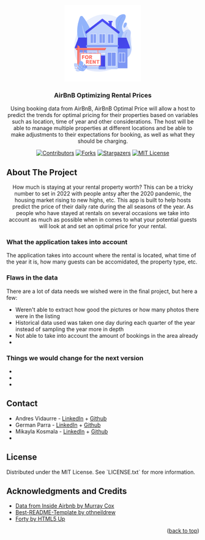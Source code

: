 <div id="top"></div>
<!--
*** Thanks for checking out the Best-README-Template. If you have a suggestion
*** that would make this better, please fork the repo and create a pull request
*** or simply open an issue with the tag "enhancement".
*** Don't forget to give the project a star!
*** Thanks again! Now go create something AMAZING! :D
-->

<!-- PROJECT LOGO -->
<br />
<div align="center">
  <a href="https://github.com/github_username/repo_name">
    <img src="images/rental icon.jpg" alt="Logo" width="200" height="200">
  </a>

<h3 align="center">AirBnB Optimizing Rental Prices</h3>

  <p align="center">
    Using booking data from AirBnB, AirBnB Optimal Price will allow a host to predict the trends for optimal pricing for their properties based on variables such as location, time of year and other considerations. The host will be able to manage multiple properties at different locations and be able to make adjustments to their expectations for booking, as well as what they should be charging.

<!-- PROJECT SHIELDS -->
<!--
*** I'm using markdown "reference style" links for readability.
*** Reference links are enclosed in brackets [ ] instead of parentheses ( ).
*** See the bottom of this document for the declaration of the reference variables
*** for contributors-url, forks-url, etc. This is an optional, concise syntax you may use.
*** https://www.markdownguide.org/basic-syntax/#reference-style-links
-->
[![Contributors][contributors-shield]][contributors-url]
[![Forks][forks-shield]][forks-url]
[![Stargazers][stars-shield]][stars-url]
[![MIT License][license-shield]][license-url]
<!--[![Issues][issues-shield]][issues-url]
[![LinkedIn][linkedin-shield]][linkedin-url]-->
  </p>


<!-- ABOUT THE PROJECT -->
<h2 align="left">About The Project</h2>
<p align="center">
   How much is staying at your rental property worth? This can be a tricky number to set in 2022 with people antsy after the 2020 pandemic, the housing market rising to new highs, etc. This app is built to help hosts predict the price of their daily rate during the all seasons of the year. As people who have stayed at rentals on several occasions we take into account as much as possible when in comes to what your potential guests will look at and set an optimal price for your rental. 
</p>

<h3 align="left">What the application takes into account</h3>
<p align="left">
  The application takes into account where the rental is located, what time of the year it is, how many guests can be accomidated, the property type, etc. 
<!-- [![Product Name Screen Shot][product-screenshot]](https://example.com)-->
</p>

<!-- FLAWS THE PROJECT -->
<h3 align="left">Flaws in the data</h3>
<p align="left">
    There are a lot of data needs we wished were in the final project, but here a few:
<ul>
  <li align="left">Weren't able to extract how good the pictures or how many photos there were in the listing</li>
  <li align="left">Historical data used was taken one day during each quarter of the year instead of sampling the year more in depth</li>
  <li align="left">Not able to take into account the amount of bookings in the area already</li>
  <li align="left"></li>
</ul>
</p>

<!-- NEXT STEPS FOR THE PROJECT -->
<h3 align="left">Things we would change for the next version</h3>
<p align="left">
<ul>
  <li align="left"></li>
  <li align="left"></li>
  <li align="left"></li>
</ul>
</p>

<!-- CONTACT -->
<h2 align="left">Contact</h2>
<p align="left">
<ul>
  <li align="left">Andres Vidaurre - <a href="https://www.linkedin.com/in/andresvidaurre/">LinkedIn</a> + <a href="https://github.com/andresmvidaurre">Github</a></li>
  <li align="left">German Parra - <a href="http://linkedin.com/in/germanparrads">LinkedIn</a> + <a href="https://github.com/GermanParra">Github</a></li>
  <li align="left">Mikayla Kosmala - <a href="https://www.linkedin.com/in/mikayla-kosmala/">LinkedIn</a> + <a href="https://github.com/Mikaykay">Github</a></li>
  <li align="left"></li>
</ul>
</p>

<!-- LICENSE -->
<h2 align="left">License</h2>
<p align="left">
Distributed under the MIT License. See `LICENSE.txt` for more information.
</p>

<!-- ACKNOWLEDGMENTS -->
<h2 align="left">Acknowledgments and Credits</h2>
<ul>
  <li align="left"><a href="http://insideairbnb.com/about.html">Data from Inside Airbnb by Murray Cox</a></li>
  <li align="left"><a href="https://github.com/othneildrew/Best-README-Template">Best-README-Template by othneildrew</a></li>
  <li align="left"><a href="https://html5up.net/">Forty by HTML5 Up</a></li>
</ul>
<p align="right">(<a href="#top">back to top</a>)</p>

<!-- MARKDOWN LINKS & IMAGES -->
<!-- https://www.markdownguide.org/basic-syntax/#reference-style-links -->
[contributors-shield]: https://img.shields.io/github/contributors/Airbnb-Build-Week/Project.svg?style=for-the-badge
[contributors-url]: https://github.com/Airbnb-Build-Week/Project/graphs/contributors
[forks-shield]: https://img.shields.io/github/forks/Airbnb-Build-Week/Project.svg?style=for-the-badge
[forks-url]: https://github.com/Airbnb-Build-Week/Project/network/members
[stars-shield]: https://img.shields.io/github/stars/Airbnb-Build-Week/Project.svg?style=for-the-badge
[stars-url]: https://github.com/Airbnb-Build-Week/Project/stargazers
[license-shield]: https://img.shields.io/github/license/Airbnb-Build-Week/Project.svg?style=for-the-badge
[license-url]: https://github.com/Airbnb-Build-Week/Project/LICENSE.txt
[product-screenshot]: images/screenshot.png
